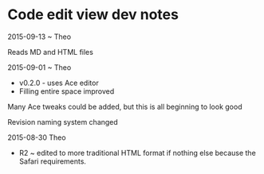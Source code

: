 Code  edit view dev notes
===


2015-09-13 ~ Theo

Reads MD and HTML files

2015-09-01 ~ Theo

* v0.2.0 - uses Ace editor
* Filling entire space improved

Many Ace tweaks could be added, but this is all beginning to look good

Revision naming system changed

2015-08-30 Theo

* R2 ~ edited to more traditional HTML format if nothing else because the Safari requirements.

 